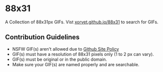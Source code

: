 # 88x31

A Collection of 88x31px GIFs.
Vist [xorvet.github.io/88x31](https://xorvet.github.io/88x31/) to search for GIFs.

## Contribution Guidelines
- NSFW GIF(s) aren't allowed due to [Github Site Policy](https://docs.github.com/en/site-policy)
- GIF(s) must have a resolution of 88x31 pixels only (1 to 2 px can vary).
- GIF(s) must be original or in the public domain.
- Make sure your GIF(s) are named properly and are searchable.
